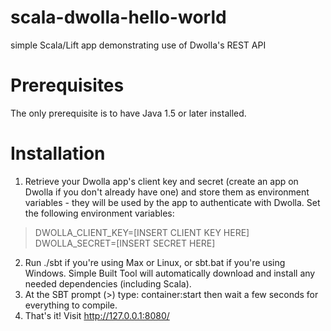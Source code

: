 scala-dwolla-hello-world
========================

simple Scala/Lift app demonstrating use of Dwolla's REST API

Prerequisites
==============

The only prerequisite is to have Java 1.5 or later installed.

Installation
============
1. Retrieve your Dwolla app's client key and secret (create an app on Dwolla if you don't already have one) and store them as environment variables - they will be used by the app to authenticate with Dwolla.  Set the following environment variables:
> DWOLLA_CLIENT_KEY=[INSERT CLIENT KEY HERE]
> DWOLLA_SECRET=[INSERT SECRET HERE]
2. Run ./sbt if you're using Max or Linux, or sbt.bat if you're using Windows.  Simple Built Tool will automatically download and install any needed dependencies (including Scala).
3. At the SBT prompt (>) type: container:start then wait a few seconds for everything to compile.
4. That's it!  Visit http://127.0.0.1:8080/


